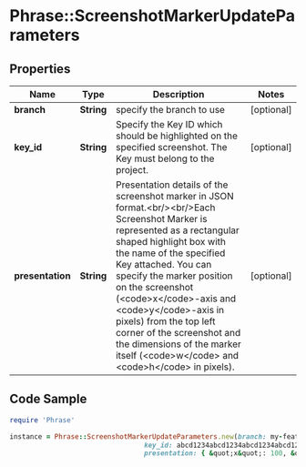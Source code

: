 # Phrase::ScreenshotMarkerUpdateParameters

## Properties

Name | Type | Description | Notes
------------ | ------------- | ------------- | -------------
**branch** | **String** | specify the branch to use | [optional] 
**key_id** | **String** | Specify the Key ID which should be highlighted on the specified screenshot. The Key must belong to the project. | [optional] 
**presentation** | **String** | Presentation details of the screenshot marker in JSON format.&lt;br/&gt;&lt;br/&gt;Each Screenshot Marker is represented as a rectangular shaped highlight box with the name of the specified Key attached. You can specify the marker position on the screenshot (&lt;code&gt;x&lt;/code&gt;-axis and &lt;code&gt;y&lt;/code&gt;-axis in pixels) from the top left corner of the screenshot and the dimensions of the marker itself (&lt;code&gt;w&lt;/code&gt; and &lt;code&gt;h&lt;/code&gt; in pixels). | [optional] 

## Code Sample

```ruby
require 'Phrase'

instance = Phrase::ScreenshotMarkerUpdateParameters.new(branch: my-feature-branch,
                                 key_id: abcd1234abcd1234abcd1234abcd1234,
                                 presentation: { &quot;x&quot;: 100, &quot;y&quot;: 100, &quot;w&quot;: 100, &quot;h&quot;: 100 })
```


